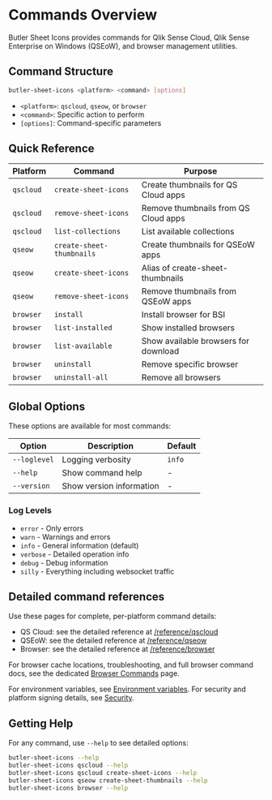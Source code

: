 # Commands Overview

Butler Sheet Icons provides commands for Qlik Sense Cloud, Qlik Sense Enterprise on Windows (QSEoW), and browser management utilities.

## Command Structure

```bash
butler-sheet-icons <platform> <command> [options]
```

- `<platform>`: `qscloud`, `qseow`, or `browser`
- `<command>`: Specific action to perform
- `[options]`: Command-specific parameters

## Quick Reference

| Platform  | Command                   | Purpose                              |
| --------- | ------------------------- | ------------------------------------ |
| `qscloud` | `create-sheet-icons`      | Create thumbnails for QS Cloud apps  |
| `qscloud` | `remove-sheet-icons`      | Remove thumbnails from QS Cloud apps |
| `qscloud` | `list-collections`        | List available collections           |
| `qseow`   | `create-sheet-thumbnails` | Create thumbnails for QSEoW apps     |
| `qseow`   | `create-sheet-icons`      | Alias of create-sheet-thumbnails     |
| `qseow`   | `remove-sheet-icons`      | Remove thumbnails from QSEoW apps    |
| `browser` | `install`                 | Install browser for BSI              |
| `browser` | `list-installed`          | Show installed browsers              |
| `browser` | `list-available`          | Show available browsers for download |
| `browser` | `uninstall`               | Remove specific browser              |
| `browser` | `uninstall-all`           | Remove all browsers                  |

## Global Options

These options are available for most commands:

| Option       | Description              | Default |
| ------------ | ------------------------ | ------- |
| `--loglevel` | Logging verbosity        | `info`  |
| `--help`     | Show command help        | -       |
| `--version`  | Show version information | -       |

### Log Levels

- `error` - Only errors
- `warn` - Warnings and errors
- `info` - General information (default)
- `verbose` - Detailed operation info
- `debug` - Debug information
- `silly` - Everything including websocket traffic

## Detailed command references

Use these pages for complete, per-platform command details:

- QS Cloud: see the detailed reference at [/reference/qscloud](/reference/qscloud)
- QSEoW: see the detailed reference at [/reference/qseow](/reference/qseow)
- Browser: see the detailed reference at [/reference/browser](/reference/browser)

For browser cache locations, troubleshooting, and full browser command docs, see the dedicated [Browser Commands](/reference/browser) page.

For environment variables, see [Environment variables](/guide/concepts/environment-variables). For security and platform signing details, see [Security](/reference/security).

## Getting Help

For any command, use `--help` to see detailed options:

```bash
butler-sheet-icons --help
butler-sheet-icons qscloud --help
butler-sheet-icons qscloud create-sheet-icons --help
butler-sheet-icons qseow create-sheet-thumbnails --help
butler-sheet-icons browser --help
```
